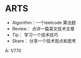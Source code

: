 # ARTS
- Algorithm：一个leetcode 算法题   
- Review：   点评一篇英文技术文章  
- Tip：      学习一个技术技巧
- Share：    分享一个技术观点和思考


A: 1/770
